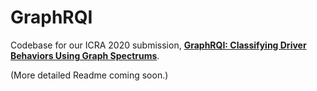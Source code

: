 # GraphRQI
Codebase for our ICRA 2020 submission, [**GraphRQI: Classifying Driver Behaviors Using Graph Spectrums**](https://gamma.umd.edu/graphrqi).

(More detailed Readme coming soon.)
